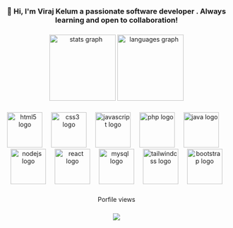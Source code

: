 <h3 align="center">👋 Hi, I'm Viraj Kelum a passionate software developer . Always learning and open to collaboration!</h3>

###

<div align="center">
  <img src="https://github-readme-stats.vercel.app/api?username=Viraj-Kelum&hide_title=false&hide_rank=false&show_icons=true&include_all_commits=true&count_private=true&disable_animations=false&theme=dark&locale=en&hide_border=false" height="150" alt="stats graph"  />
  <img src="https://github-readme-stats.vercel.app/api/top-langs?username=Viraj-Kelum&locale=en&hide_title=false&layout=compact&card_width=320&langs_count=5&theme=dracula&hide_border=false" height="150" alt="languages graph"  />
</div>

###

<div align="center">
  <img src="https://cdn.jsdelivr.net/gh/devicons/devicon/icons/html5/html5-original.svg" height="80" alt="html5 logo"  />
  <img width="12" />
  <img src="https://cdn.jsdelivr.net/gh/devicons/devicon/icons/css3/css3-original.svg" height="80" alt="css3 logo"  />
  <img width="12" />
  <img src="https://cdn.simpleicons.org/javascript/F7DF1E" height="80" alt="javascript logo"  />
  <img width="12" />
  <img src="https://cdn.simpleicons.org/php/777BB4" height="80" alt="php logo"  />
  <img width="12" />
  <img src="https://skillicons.dev/icons?i=java" height="80" alt="java logo"  />
  <img width="12" />
  <img src="https://cdn.simpleicons.org/nodedotjs/339933" height="80" alt="nodejs logo"  />
  <img width="12" />
  <img src="https://cdn.simpleicons.org/react/61DAFB" height="80" alt="react logo"  />
  <img width="12" />
  <img src="https://skillicons.dev/icons?i=mysql" height="80" alt="mysql logo"  />
  <img width="12" />
  <img src="https://cdn.simpleicons.org/tailwindcss/06B6D4" height="80" alt="tailwindcss logo"  />
  <img width="12" />
  <img src="https://skillicons.dev/icons?i=bootstrap" height="80" alt="bootstrap logo"  />
</div>

###

<div align="left">
</div>

###

<p align="center">Porfile views</p>

###

<img align="left" height="0" src="https://i.imgflip.com/65efzo.gif"  />

###

<div align="center">
  <img src="https://profile-counter.glitch.me/Viraj-Kelum/count.svg?"  />
</div>

###
